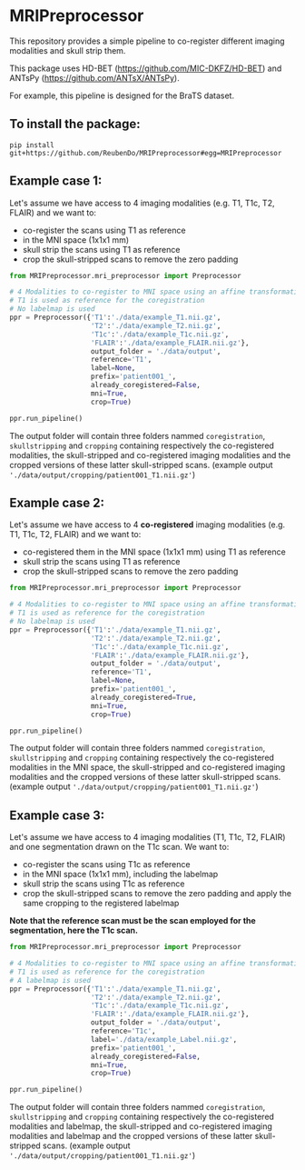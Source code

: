 # MRIPreprocessor

This repository provides a simple pipeline to co-register different imaging modalities and skull strip them.

This package uses HD-BET (https://github.com/MIC-DKFZ/HD-BET) and ANTsPy (https://github.com/ANTsX/ANTsPy).

For example, this pipeline is designed for the BraTS dataset.

## To install the package:
```
pip install  git+https://github.com/ReubenDo/MRIPreprocessor#egg=MRIPreprocessor
```

## Example case 1:
Let's assume we have access to 4 imaging modalities (e.g. T1, T1c, T2, FLAIR) and we want to:
- co-register the scans using T1 as reference
- in the MNI space (1x1x1 mm)
- skull strip the scans using T1 as reference
- crop the skull-stripped scans to remove the zero padding 

```python
from MRIPreprocessor.mri_preprocessor import Preprocessor

# 4 Modalities to co-register to MNI space using an affine transformation
# T1 is used as reference for the coregistration
# No labelmap is used 
ppr = Preprocessor({'T1':'./data/example_T1.nii.gz',
                    'T2':'./data/example_T2.nii.gz',
                    'T1c':'./data/example_T1c.nii.gz',
                    'FLAIR':'./data/example_FLAIR.nii.gz'},
                    output_folder = './data/output',
                    reference='T1',
                    label=None,
                    prefix='patient001_',
                    already_coregistered=False,
                    mni=True,
                    crop=True)

ppr.run_pipeline()
```
The output folder will contain three folders nammed `coregistration`, `skullstripping` and `cropping` containing respectively the co-registered modalities, the skull-stripped and co-registered imaging modalities and the cropped versions of these latter skull-stripped scans. (example output `'./data/output/cropping/patient001_T1.nii.gz'`)

## Example case 2:
Let's assume we have access to 4 **co-registered** imaging modalities (e.g. T1, T1c, T2, FLAIR) and we want to:
- co-registered them in the MNI space (1x1x1 mm) using T1 as reference
- skull strip the scans using T1 as reference
- crop the skull-stripped scans to remove the zero padding 

```python
from MRIPreprocessor.mri_preprocessor import Preprocessor

# 4 Modalities to co-register to MNI space using an affine transformation
# T1 is used as reference for the coregistration
# No labelmap is used 
ppr = Preprocessor({'T1':'./data/example_T1.nii.gz',
                    'T2':'./data/example_T2.nii.gz',
                    'T1c':'./data/example_T1c.nii.gz',
                    'FLAIR':'./data/example_FLAIR.nii.gz'},
                    output_folder = './data/output',
                    reference='T1',
                    label=None,
                    prefix='patient001_',
                    already_coregistered=True,
                    mni=True,
                    crop=True)

ppr.run_pipeline()
```
The output folder will contain three folders nammed `coregistration`, `skullstripping` and `cropping` containing respectively the co-registered modalities in the MNI space, the skull-stripped and co-registered imaging modalities and the cropped versions of these latter skull-stripped scans. (example output `'./data/output/cropping/patient001_T1.nii.gz'`)



## Example case 3:
Let's assume we have access to 4 imaging modalities (T1, T1c, T2, FLAIR) and one segmentation drawn on the T1c scan. We want to:
- co-register the scans using T1c as reference
- in the MNI space (1x1x1 mm), including the labelmap
- skull strip the scans using T1c as reference
- crop the skull-stripped scans to remove the zero padding and apply the same cropping to the registered labelmap

**Note that the reference scan must be the scan employed for the segmentation, here the T1c scan.**
```python
from MRIPreprocessor.mri_preprocessor import Preprocessor

# 4 Modalities to co-register to MNI space using an affine transformation
# T1 is used as reference for the coregistration
# A labelmap is used
ppr = Preprocessor({'T1':'./data/example_T1.nii.gz',
                    'T2':'./data/example_T2.nii.gz',
                    'T1c':'./data/example_T1c.nii.gz',
                    'FLAIR':'./data/example_FLAIR.nii.gz'},
                    output_folder = './data/output',
                    reference='T1c',
                    label='./data/example_Label.nii.gz',
                    prefix='patient001_',
                    already_coregistered=False,
                    mni=True,
                    crop=True)

ppr.run_pipeline()
```
The output folder will contain three folders nammed `coregistration`, `skullstripping` and `cropping` containing respectively the co-registered modalities and labelmap, the skull-stripped and co-registered imaging modalities and labelmap and the cropped versions of these latter skull-stripped scans. (example output `'./data/output/cropping/patient001_T1.nii.gz'`)
